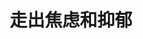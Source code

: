 ---
title: 走出焦虑和抑郁
tags: [Austim, ASD, 孤独症谱系, 孤独]
color: danger
description: 那个拖了1年的抑郁对策文
external_url: http://mp.weixin.qq.com/s?__biz=MzIyMzgyMjY5NQ==&amp;mid=2247484060&amp;idx=1&amp;sn=a69f81e2f505c8872291079d843a0eb0&amp;chksm=e8191494df6e9d824f722042e723b133df45f4059757062b94ba665a143c7734d2a37e23ca1b&amp;scene=27#wechat_redirect
---